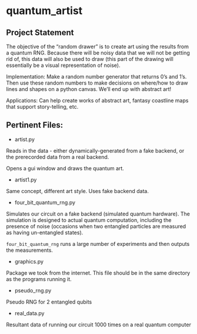 # quantum_artist

## Project Statement

The objective of the “random drawer” is to create art using the results from a quantum RNG. Because there will be noisy data that we will not be getting rid of, this data will also be used to draw (this part of the drawing will essentially be a visual representation of noise).

Implementation: Make a random number generator that returns 0’s and 1’s. Then use these random numbers to make decisions on where/how to draw lines and shapes on a python canvas. We’ll end up with abstract art!

Applications: Can help create works of abstract art, fantasy coastline maps that support story-telling, etc.

## Pertinent Files:

* artist.py

Reads in the data - either dynamically-generated from a fake backend, or the prerecorded data from a real backend.

Opens a gui window and draws the quantum art.

* artist1.py

Same concept, different art style. Uses fake backend data.

* four_bit_quantum_rng.py

Simulates our circuit on a fake backend (simulated quantum hardware). The simulation is designed to actual quantum computation, including the presence of noise (occasions when two entangled particles are measured as having un-entangled states).

`four_bit_quantum_rng` runs a large number of experiments and then outputs the measurements.

* graphics.py

Package we took from the internet. This file should be in the same directory as the programs running it.

* pseudo_rng.py

Pseudo RNG for 2 entangled qubits

* real_data.py

Resultant data of running our circuit 1000 times on a real quantum computer
